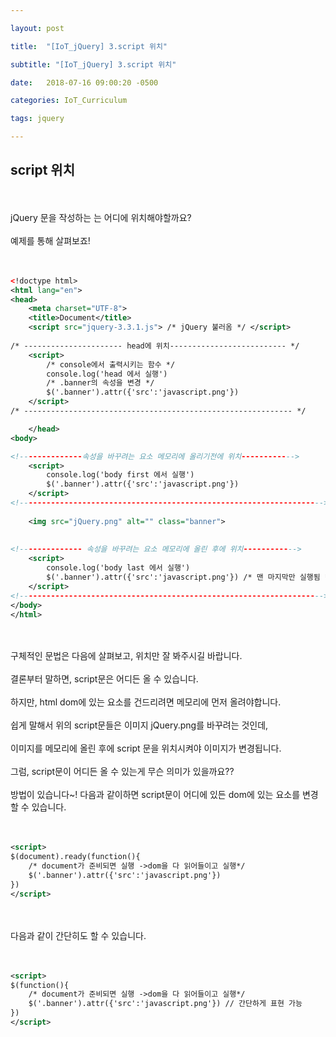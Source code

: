 ```yaml
---

layout: post

title:  "[IoT_jQuery] 3.script 위치"

subtitle: "[IoT_jQuery] 3.script 위치"

date:   2018-07-16 09:00:20 -0500

categories: IoT_Curriculum

tags: jquery

---
```


## script 위치

<br>
<br>
jQuery 문을 작성하는 <script></script>는 어디에 위치해야할까요?
<br>
<br>
예제를 통해 살펴보죠!
<br>
<br>
<br>

```xml
<!doctype html>
<html lang="en">
<head>
	<meta charset="UTF-8">
	<title>Document</title>
	<script src="jquery-3.3.1.js"> /* jQuery 불러옴 */ </script> 
	
/* ---------------------- head에 위치-------------------------- */
	<script> 
    	/* console에서 출력시키는 함수 */
		console.log('head 에서 실행') 
        /* .banner의 속성을 변경 */
		$('.banner').attr({'src':'javascript.png'}) 
	</script>
/* ------------------------------------------------------------ */

	</head>
<body>

<!--------------속성을 바꾸려는 요소 메모리에 올리기전에 위치------------>
	<script>
		console.log('body first 에서 실행')
		$('.banner').attr({'src':'javascript.png'})
	</script>
<!-------------------------------------------------------------------->    
    
	<img src="jQuery.png" alt="" class="banner">
    
    
<!-------------- 속성을 바꾸려는 요소 메모리에 올린 후에 위치------------>
	<script>
		console.log('body last 에서 실행')
		$('.banner').attr({'src':'javascript.png'}) /* 맨 마지막만 실행됨 */
	</script>
<!-------------------------------------------------------------------->  
</body>
</html>	
```

<br>
<br>
구체적인 문법은 다음에 살펴보고, <script></script> 위치만 잘 봐주시길 바랍니다.
<br>
<br>
결론부터 말하면, script문은 어디든 올 수 있습니다.
<br>
<br>
하지만, html dom에 있는 요소를 건드리려면 메모리에 먼저 올려야합니다.
<br>
<br>
쉽게 말해서 위의 script문들은 이미지 jQuery.png를 바꾸려는 것인데,
<br>
<br>
이미지를 메모리에 올린 후에  script 문을 위치시켜야 이미지가 변경됩니다.
<br>
<br>
그럼, script문이 어디든 올 수 있는게 무슨 의미가 있을까요??
<br>
<br>
방법이 있습니다~! 다음과 같이하면 script문이 어디에 있든 dom에 있는 요소를 변경할 수 있습니다.
<br>
<br>
<br>

```xml
<script>
$(document).ready(function(){
	/* document가 준비되면 실행 ->dom을 다 읽어들이고 실행*/
	$('.banner').attr({'src':'javascript.png'}) 
})
</script>
```

<br>
<br>
다음과 같이 간단히도 할 수 있습니다.
<br>
<br>
<br>

```xml
<script>
$(function(){
	/* document가 준비되면 실행 ->dom을 다 읽어들이고 실행*/
	$('.banner').attr({'src':'javascript.png'}) // 간단하게 표현 가능
})
</script>
```
